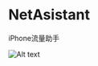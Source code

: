 NetAsistant
===========

iPhone流量助手

![Alt text](https://s4.mzstatic.com/us/r30/Purple1/v4/51/ca/0f/51ca0fc4-7d79-7c63-c35f-4a326875a62b/pr_source.png?downloadKey=1414654472_6e8171cc2e4d5a3033f25e56d44687c7)
